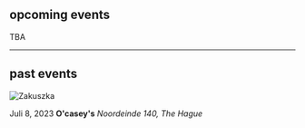 ## opcoming events

TBA

---

## past events

![Zakuszka](./assets/banner-o-casey-s.png)

Juli 8, 2023
**O'casey's**
_Noordeinde 140, The Hague_

